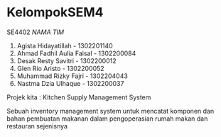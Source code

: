 # KelompokSEM4
SE4402
*NAMA TIM*
1. Agista Hidayatillah - 1302201140
2. Ahmad Fadhil Aulia Faisal - 1302200084
3. Desak Resty Savitri - 1302200012
4. Glen Rio Aristo - 1302200052
5. Muhammad Rizky Fajri - 1302204043
6. Nastma Dzia Ulhaque - 1302200037

Projek kita : Kitchen Supply Management System

Sebuah inventory management system untuk mencatat komponen dan bahan pembuatan makanan dalam pengoperasian rumah makan dan restauran sejenisnya
